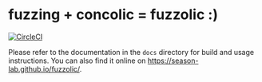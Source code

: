 # fuzzing + concolic = fuzzolic :)

[![CircleCI](https://circleci.com/gh/ercoppa-bot/fuzzolic-builder-ci.svg?style=shield&circle-token=d8cf8057b9bcee4923bdb611402eb5d7a7b8f0fe)](https://app.circleci.com/pipelines/github/season-lab/fuzzolic)

Please refer to the documentation in the `docs` directory for build and usage instructions. You can also find it online on https://season-lab.github.io/fuzzolic/.
